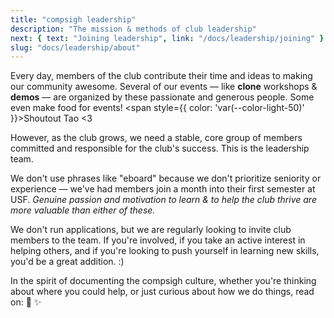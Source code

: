 ```yaml
---
title: "compsigh leadership"
description: "The mission & methods of club leadership"
next: { text: "Joining leadership", link: "/docs/leadership/joining" }
slug: "docs/leadership/about"
---
```


Every day, members of the club contribute their time and ideas to making our community awesome. Several of our events — like **clone** workshops & **demos** — are organized by these passionate and generous people. Some even make food for events! <span style={{ color: 'var(--color-light-50)' }}>Shoutout Tao \<3</span>

However, as the club grows, we need a stable, core group of members committed and responsible for the club's success. This is the leadership team.

We don't use phrases like "eboard" because we don't prioritize seniority or experience — we've had members join a month into their first semester at <CasePreserver>USF</CasePreserver>. *Genuine passion and motivation to learn & to help the club thrive are more valuable than either of these.*

We don't run applications, but we are regularly looking to invite club members to the team. If you're involved, if you take an active interest in helping others, and if you're looking to push yourself in learning new skills, you'd be a great addition. :)

In the spirit of documenting the compsigh culture, whether you're thinking about where you could help, or just curious about how we do things, read on: 💛 ✨
